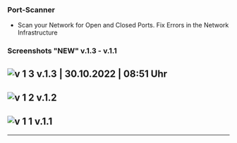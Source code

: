 ### Port-Scanner
- Scan your Network for Open and Closed Ports. Fix Errors in the Network Infrastructure
### Screenshots "NEW" v.1.3 - v.1.1
![v 1 3](https://user-images.githubusercontent.com/109308073/198869210-c0269732-20a2-4256-9aee-2da2339739f3.jpg) 
v.1.3 | 30.10.2022 | 08:51 Uhr
---
![v 1 2](https://user-images.githubusercontent.com/109308073/198869209-ef5a74ec-cc89-47eb-80ac-80e08d7163da.jpg) v.1.2
---
![v 1 1](https://user-images.githubusercontent.com/109308073/198869207-1ab83a36-1132-46a8-a155-80c6b827eeb3.jpg) v.1.1
----
----
